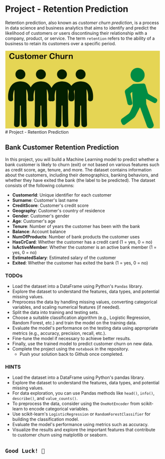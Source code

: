 
# Project - Retention Prediction

Retention prediction, also known as _customer churn prediction_, is a process in data science and business analytics that aims to identify and predict the likelihood of customers or users discontinuing their relationship with a company, product, or service. The term `retention` refers to the ability of a business to retain its customers over a specific period.

![churn-prediction.png](/config/churn-prediction.png)# Project - Retention Prediction


##  Bank Customer Retention Prediction
In this project, you will build a Machine Learning model to predict whether a bank customer is likely to churn (exit) or not based on various features such as credit score, age, tenure, and more. The dataset contains information about the customers, including their demographics, banking behaviors, and whether they have exited the bank (the label to be predicted). The dataset consists of the following columns:

- **CustomerId**: Unique identifier for each customer
- **Surname**: Customer's last name
- **CreditScore**: Customer's credit score
- **Geography**: Customer's country of residence
- **Gender**: Customer's gender
- **Age**: Customer's age
- **Tenure**: Number of years the customer has been with the bank
- **Balance**: Account balance
- **NumOfProducts**: Number of bank products the customer uses
- **HasCrCard**: Whether the customer has a credit card (1 = yes, 0 = no)
- **IsActiveMember**: Whether the customer is an active bank member (1 = yes, 0 = no)
- **EstimatedSalary**: Estimated salary of the customer
- **Exited**: Whether the customer has exited the bank (1 = yes, 0 = no)



### TODOs

- Load the dataset into a DataFrame using Python's `Pandas` library.
- Explore the dataset to understand the features, data types, and potential missing values.
- Preprocess the data by handling missing values, converting categorical variables, and scaling numerical features (if needed).
- Split the data into training and testing sets.
- Choose a suitable classification algorithm (e.g., Logistic Regression, Random Forest, etc.) and train the model on the training data.
- Evaluate the model's performance on the testing data using appropriate metrics (e.g., accuracy, precision, recall, etc.).
- Fine-tune the model if necessary to achieve better results.
- Finally, use the trained model to predict customer churn on new data.
- Complete the project using the `notebook` in the repository.
    - Push your solution back to Github once completed.


### HINTS
- Load the dataset into a DataFrame using Python's pandas library.
- Explore the dataset to understand the features, data types, and potential missing values.
- For data exploration, you can use Pandas methods like `head()`, `info()`, `describe()`, and `value_counts()`.
- To preprocess the data, consider using the `OneHotEncoder` from scikit-learn to encode categorical variables.
- Use scikit-learn's `LogisticRegression` or `RandomForestClassifier` for building the classification model.
- Evaluate the model's performance using metrics such as accuracy.
- Visualize the results and explore the important features that contribute to customer churn using matplotlib or seaborn.

## `Good Luck! 🤝`
